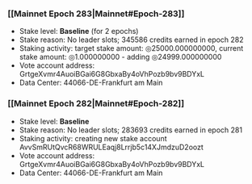 ### [[Mainnet Epoch 283|Mainnet#Epoch-283]]
* Stake level: **Baseline** (for 2 epochs)
* Stake reason: No leader slots; 345586 credits earned in epoch 282
* Staking activity: target stake amount: ◎25000.000000000, current stake amount: ◎1.000000000 - adding ◎24999.000000000
* Vote account address: GrtgeXvmr4AuoiBGai6G8GbxaBy4oVhPozb9bv9BDYxL
* Data Center: 44066-DE-Frankfurt am Main
### [[Mainnet Epoch 282|Mainnet#Epoch-282]]
* Stake level: **Baseline**
* Stake reason: No leader slots; 283693 credits earned in epoch 281
* Staking activity: creating new stake account AvvSmRUtQvcR68WRULEaqj8Lrrjb5c14XJmdzuD2oozt
* Vote account address: GrtgeXvmr4AuoiBGai6G8GbxaBy4oVhPozb9bv9BDYxL
* Data Center: 44066-DE-Frankfurt am Main
